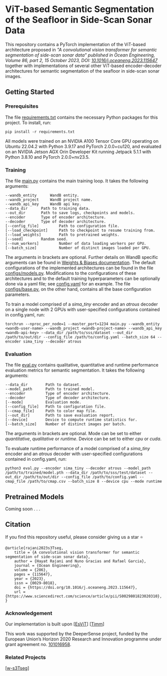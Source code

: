 # ViT-based Semantic Segmentation of the Seafloor in Side-Scan Sonar Data

This repository contains a PyTorch implementation of the ViT-based architecture proposed in *"A convolutional vision transformer for semantic segmentation of side-scan sonar data" published in Ocean Engineering, Volume 86, part 2, 15 October 2023, DOI: [10.1016/j.oceaneng.2023.115647](https://www.sciencedirect.com/science/article/pii/S0029801823020310)* together with implementations of several other ViT-based encoder-decoder architectures for semantic segmentation of the seafloor in side-scan sonar images.

## Getting Started

### Prerequisites

The file [requirements.txt](https://github.com/DeeperSense/deepersense-seafloorscan/blob/main/fully_supervised/s3Tseg/requirements.txt) contains the necessary Python packages for this project. To install, run:
```
pip install -r requirements.txt
```

All models were trained on an NVIDIA A100 Tensor Core GPU operating on Ubuntu 22.04.2 with Python 3.9.17 and PyTorch 2.0.0+cu120, and evaluated on an NVIDIA Jetson AGX Orin Developer Kit running Jetpack 5.1.1 with Python 3.8.10 and PyTorch 2.0.0+nv23.5.

<!-- The **dataset** used for training is available for download via [this link](https://zenodo.org/records/xxxx). -->

### Training

The file [main.py](https://github.com/DeeperSense/deepersense-seafloorscan/blob/main/fully_supervised/s3Tseg/main.py) contains the main training loop. It takes the following arguments:
```
--wandb_entity		WandB entity.
--wandb_project		WandB project name.
--wandb_api_key		WandB api key.
--data_dir		Path to training data.
--out_dir		Path to save logs, checkpoints and models.
--encoder		Type of encoder architecture.
--decoder		Type of decoder architecture.
[--config_file]	        Path to configuration file.
[--load_checkpoint]     Path to checkpoint to resume training from.
[--load_weights]        Path to pretrained weights.
[--seed]		Random seed.
[--num_workers]	        Number of data loading workers per GPU.
[--batch_size]	        Number of distinct images loaded per GPU.
```

The arguments in brackets are optional. Further details on WandB specific arguments can be found in [Weights & Biases documentation](https://docs.wandb.ai/guides/track/environment-variables). The default configurations of the implemented architectures can be found in the file [configs/models.py](https://github.com/DeeperSense/deepersense-seafloorscan/blob/main/fully_supervised/s3Tseg/configs/models.py). Modifications to the configurations of these architectures and to the default training hyperparameters can be optionally done via a yaml file; see [config.yaml](https://github.com/DeeperSense/deepersense-seafloorscan/blob/main/fully_supervised/s3Tseg/config.yaml) for an example. The file [configs/base.py](https://github.com/DeeperSense/deepersense-seafloorscan/blob/main/fully_supervised/s3Tseg/configs/base.py), on the other hand, contains all the base configuration parameters.

To train a model comprised of a *sima_tiny* encoder and an *atrous* decoder on a single node with 2 GPUs with user-specified configurations contained in config.yaml, run:
```
torchrun --nproc_per_node=1 --master_port=1234 main.py --wandb_entity <wandb-user-name> --wandb_project <wandb-project-name> --wandb_api_key <wandb-api-key> --data_dir /path/to/sss/dataset --out_dir /path/to/out/dir --config_file /path/to/config.yaml --batch_size 64 --encoder sima_tiny --decoder atrous
```

### Evaluation

The file [eval.py](https://github.com/DeeperSense/deepersense-seafloorscan/blob/main/fully_supervised/s3Tseg/eval.py) contains qualitative, quantitative and runtime performance evaluation metrics for semantic segmentation. It takes the following arguments:
```
--data_dir        Path to dataset.
--model_path      Path to trained model.
--encoder         Type of encoder architecture.
--decoder         Type of decoder architecture.
[--mode]          Evaluation mode.
[--config_file]   Path to configuration file.
[--cmap_file]     Path to color map file.
[--out_dir]       Path to save evaluation report.
[--device]        Device to compute runtime statistics for.
[--batch_size]    Number of distinct images per batch.
```

The arguments in brackets are optional. Mode can be set to either *quantitative*, *qualitative* or *runtime*. Device can be set to either *cpu* or *cuda*.

To evaluate runtime performance of a model comprised of a *sima_tiny* encoder and an *atrous* decoder with user-specified configurations contained in config.yaml, run:
```
python3 eval.py --encoder sima_tiny --decoder atrous --model_path /path/to/trained/model.pth --data_dir /path/to/sss/test/dataset --out_dir /path/to/out/dir --config_file /path/to/config.yaml --cmap_file /path/to/cmap.csv --batch_size 8 --device cpu --mode runtime
```

## Pretrained Models

Coming soon . . .

## Citation

If you find this repository useful, please consider giving us a star :star:

```
@article{rajani2023s3Tseg,
    title = {A convolutional vision transformer for semantic segmentation of side-scan sonar data},
    author = {Hayat Rajani and Nuno Gracias and Rafael Garcia},
    journal = {Ocean Engineering},
    volume = {286},
    pages = {115647},
    year = {2023},
    issn = {0029-8018},
    doi = {https://doi.org/10.1016/j.oceaneng.2023.115647},
    url = {https://www.sciencedirect.com/science/article/pii/S0029801823020310},
}
```

### Acknowledgement
Our implementation is built upon [[EsViT](https://github.com/microsoft/esvit)] [[Timm](https://github.com/huggingface/pytorch-image-models)]

This work was supported by the DeeperSense project, funded by the European Union’s Horizon 2020 Research and Innovation programme under grant agreement no. [101016958](https://cordis.europa.eu/project/id/101016958).

### Related Projects
[[w-s3Tseg](https://github.com/CIRS-Girona/w-s3Tseg)]
